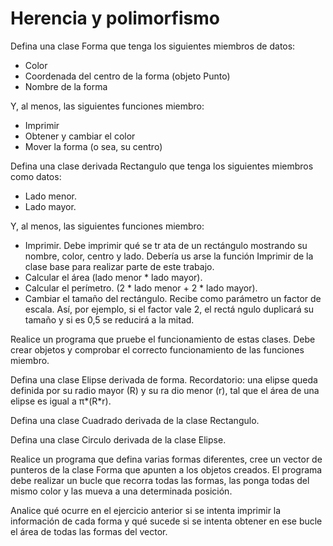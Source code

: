 # Herencia y polimorfismo

Defina una clase Forma que tenga los siguientes miembros de datos:
- Color
- Coordenada del centro de la forma (objeto Punto)
- Nombre de la forma

Y, al menos, las siguientes funciones miembro:
- Imprimir
- Obtener y cambiar el color
- Mover la forma (o sea, su centro)

Defina una clase derivada Rectangulo que tenga los siguientes miembros
como datos:
- Lado menor.
- Lado mayor.

Y, al menos, las siguientes funciones miembro:

- Imprimir. Debe imprimir qué se tr ata de un rectángulo mostrando su
nombre, color, centro y lado. Debería us arse la función Imprimir de la clase base para realizar parte de este trabajo.
- Calcular el área (lado menor * lado mayor).
- Calcular el perímetro. (2 * lado menor + 2 * lado mayor).
- Cambiar el tamaño del rectángulo. Recibe como parámetro un  factor de escala. Así, por ejemplo, si el factor vale 2, el rectá ngulo duplicará su tamaño y si es 0,5 se reducirá a la mitad.

Realice un programa que pruebe el funcionamiento de estas clases. Debe crear objetos y comprobar el correcto funcionamiento de las funciones miembro.

Defina una clase Elipse derivada de forma. Recordatorio: una elipse queda definida por su radio mayor (R) y su ra dio menor (r), tal que el área de una elipse es igual a π*(R*r).

Defina una clase Cuadrado derivada de la clase Rectangulo.

Defina una clase Circulo derivada de la clase Elipse.

Realice un programa que defina varias formas diferentes, cree un vector de punteros de la clase Forma que apunten a los objetos creados. El programa debe realizar un bucle que recorra todas las formas, las ponga todas del mismo color y las mueva a una determinada posición.

Analice qué ocurre en el ejercicio anterior si se intenta imprimir la información de cada forma y qué sucede si se intenta obtener en ese bucle el área de todas las formas del vector.
